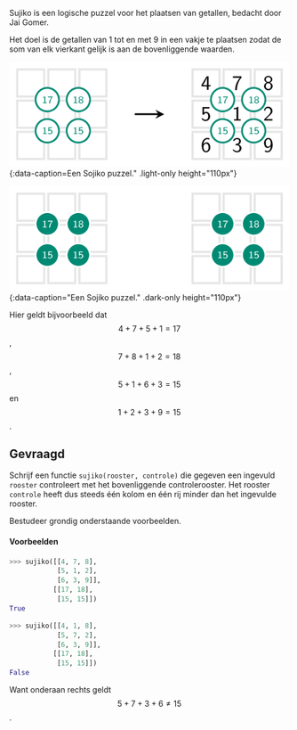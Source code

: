 Sujiko is een logische puzzel voor het plaatsen van getallen, bedacht door Jai Gomer. 

Het doel is de getallen van 1 tot en met 9 in een vakje te plaatsen zodat de som van elk vierkant gelijk is aan de bovenliggende waarden.

![Een Sojiko puzzel.](media/image.png "Een Sojiko puzzel."){:data-caption=Een Sojiko puzzel." .light-only height="110px"}

![Een Sojiko puzzel.](media/image_dark.png "Een Sojiko puzzel."){:data-caption="Een Sojiko puzzel." .dark-only height="110px"}

Hier geldt bijvoorbeeld dat $$\mathsf{4+7+5+1 = 17}$$, $$\mathsf{7+8+1+2 = 18}$$, $$\mathsf{5+1+6+3 = 15}$$ en $$\mathsf{1+2+3+9 = 15}$$.

## Gevraagd
Schrijf een functie `sujiko(rooster, controle)` die gegeven een ingevuld `rooster` controleert met het bovenliggende controlerooster. Het rooster `controle` heeft dus steeds één kolom en één rij minder dan het ingevulde rooster.

Bestudeer grondig onderstaande voorbeelden.

#### Voorbeelden

```python
>>> sujiko([[4, 7, 8],
            [5, 1, 2],
            [6, 3, 9]],
           [[17, 18],
            [15, 15]])
True
```


```python
>>> sujiko([[4, 1, 8],
            [5, 7, 2],
            [6, 3, 9]],
           [[17, 18],
            [15, 15]])
False
```
Want onderaan rechts geldt $$\mathsf{5 + 7 + 3 + 6 \not = 15}$$.